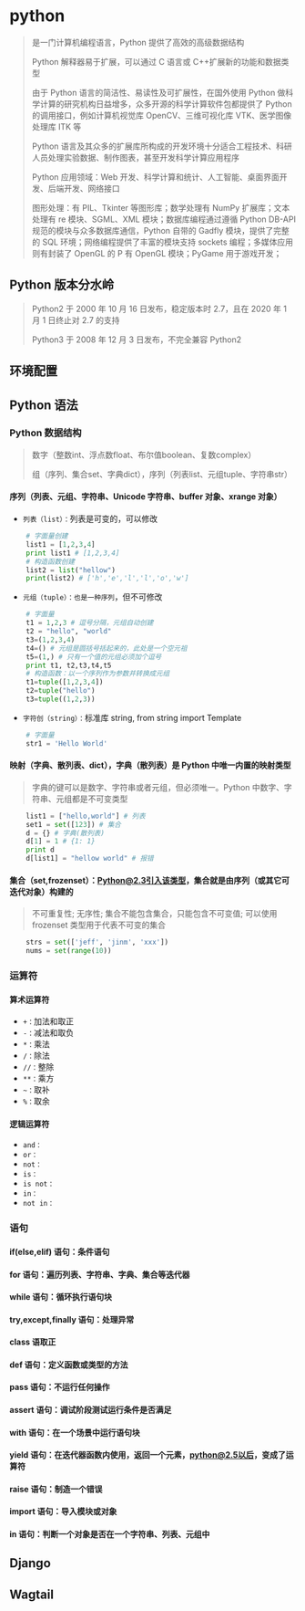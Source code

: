 # python

> 是一门计算机编程语言，Python 提供了高效的高级数据结构
>
> Python 解释器易于扩展，可以通过 C 语言或 C++扩展新的功能和数据类型
>
> 由于 Python 语言的简洁性、易读性及可扩展性，在国外使用 Python 做科学计算的研究机构日益增多，众多开源的科学计算软件包都提供了 Python 的调用接口，例如计算机视觉库 OpenCV、三维可视化库 VTK、医学图像处理库 ITK 等
>
> Python 语言及其众多的扩展库所构成的开发环境十分适合工程技术、科研人员处理实验数据、制作图表，甚至开发科学计算应用程序
>
> Python 应用领域：Web 开发、科学计算和统计、人工智能、桌面界面开发、后端开发、网络接口
>
> 图形处理：有 PIL、Tkinter 等图形库；数学处理有 NumPy 扩展库；文本处理有 re 模块、SGML、XML 模块；数据库编程通过遵循 Python DB-API 规范的模块与众多数据库通信，Python 自带的 Gadfly 模块，提供了完整的 SQL 环境；网络编程提供了丰富的模块支持 sockets 编程；多媒体应用则有封装了 OpenGL 的 P 有 OpenGL 模块；PyGame 用于游戏开发；

## Python 版本分水岭

> Python2 于 2000 年 10 月 16 日发布，稳定版本时 2.7，且在 2020 年 1 月 1 日终止对 2.7 的支持
>
> Python3 于 2008 年 12 月 3 日发布，不完全兼容 Python2

## 环境配置

## Python 语法

### Python 数据结构

> 数字（整数int、浮点数float、布尔值boolean、复数complex）
>
> 组（序列、集合set、字典dict），序列（列表list、元组tuple、字符串str）

#### 序列（列表、元组、字符串、Unicode 字符串、buffer 对象、xrange 对象）

- `列表（list）：`列表是可变的，可以修改

```python
    # 字面量创建
    list1 = [1,2,3,4]
    print list1 # [1,2,3,4]
    # 构造函数创建
    list2 = list("hellow")
    print(list2) # ['h','e','l','l','o','w']
```

- `元组（tuple）：也是一种序列`，但不可修改

```python
    # 字面量
    t1 = 1,2,3 # 逗号分隔，元组自动创建
    t2 = "hello", "world"
    t3=(1,2,3,4)
    t4=() # 元组是圆括号括起来的，此处是一个空元祖
    t5=(1,) # 只有一个值的元组必须加个逗号
    print t1, t2,t3,t4,t5
    # 构造函数：以一个序列作为参数并转换成元组
    t1=tuple([1,2,3,4])
    t2=tuple("hello")
    t3=tuple((1,2,3))

```

- `字符创（string）：`标准库 string, from string import Template

```python
    # 字面量
    str1 = 'Hello World'

```

#### 映射（字典、散列表、dict），字典（散列表）是 Python 中唯一内置的映射类型

> 字典的键可以是数字、字符串或者元组，但必须唯一。Python 中数字、字符串、元组都是不可变类型

```python
    list1 = ["hello,world"] # 列表
    set1 = set([123]) # 集合
    d = {} # 字典(散列表)
    d[1] = 1 # {1: 1}
    print d
    d[list1] = "hellow world" # 报错


```

#### 集合（set,frozenset）：Python@2.3引入该类型，集合就是由序列（或其它可迭代对象）构建的

> 不可重复性;
> 无序性;
> 集合不能包含集合，只能包含不可变值;
> 可以使用 frozenset 类型用于代表不可变的集合

```python
    strs = set(['jeff', 'jinm', 'xxx'])
    nums = set(range(10))

```

### 运算符

#### 算术运算符

- `+：`加法和取正
- `-：`减法和取负
- `*：`乘法
- `/：`除法
- `//：`整除
- `**：`乘方
- `~：`取补
- `%：`取余

#### 逻辑运算符

- `and：`
- `or：`
- `not：`
- `is：`
- `is not：`
- `in：`
- `not in：`

### 语句

#### if(else,elif) 语句：条件语句

#### for 语句：遍历列表、字符串、字典、集合等迭代器

#### while 语句：循环执行语句块

#### try,except,finally 语句：处理异常

#### class 语取正

#### def 语句：定义函数或类型的方法

#### pass 语句：不运行任何操作

#### assert 语句：调试阶段测试运行条件是否满足

#### with 语句：在一个场景中运行语句块

#### yield 语句：在迭代器函数内使用，返回一个元素，python@2.5以后，变成了运算符

#### raise 语句：制造一个错误

#### import 语句：导入模块或对象

#### in 语句：判断一个对象是否在一个字符串、列表、元组中

## Django

## Wagtail

